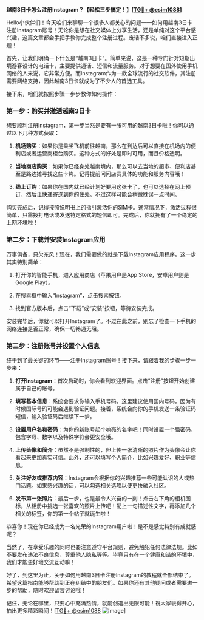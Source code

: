 **越南3日卡怎么注册Instagram？【轻松三步搞定！】[[TG💪+ @esim1088](https://t.me/s/esim1088)]**

Hello小伙伴们！今天咱们来聊聊一个很多人都关心的问题——如何用越南3日卡注册Instagram账号！无论你是想在社交媒体上分享生活，还是单纯对这个平台感兴趣，这篇文章都会手把手教你完成整个注册过程。废话不多说，咱们直接进入正题！

首先，让我们明确一下什么是“越南3日卡”。简单来说，这是一种专门针对短期出境游客设计的电话卡，主要提供通话、短信和流量服务。对于想要在国外使用手机网络的人来说，它非常方便。而Instagram作为一款全球流行的社交软件，其注册需要网络支持，因此越南3日卡就成为了不少人的首选工具。

接下来，咱们就按照步骤一步步教你如何操作：

### 第一步：购买并激活越南3日卡

想要顺利注册Instagram，第一步当然是要有一张可用的越南3日卡啦！你可以通过以下几种方式获取：

1. **机场购买**：如果你是乘坐飞机前往越南，那么在到达后可以直接在机场内的便利店或者运营商柜台购买。这种方式的好处是即时可用，而且价格透明。
   
2. **当地商店购买**：如果你已经身处越南境内，那么可以去当地的超市、便利店甚至是路边摊寻找这些卡片。记得提前问问店员具体的功能和服务内容哦！

3. **线上订购**：如果你在国内就已经计划好要用这张卡了，也可以选择在网上预订，然后让快递寄送到你的住处。不过这样可能会稍微耽误一点时间。

购买完成后，记得按照说明书上的指引激活你的SIM卡。通常情况下，激活过程很简单，只需拨打电话或发送特定格式的短信即可。完成后，你就拥有了一个稳定的上网环境啦！

### 第二步：下载并安装Instagram应用

万事俱备，只欠东风！现在，我们需要做的就是下载Instagram应用程序。这一步其实特别简单：

1. 打开你的智能手机，进入应用商店（苹果用户是App Store，安卓用户则是Google Play）。
   
2. 在搜索框中输入“Instagram”，点击搜索按钮。
   
3. 找到官方版本后，点击“下载”或“安装”按钮，等待安装完成。

安装完毕后，你就可以打开Instagram了。不过在此之前，别忘了检查一下手机的网络连接是否正常，确保一切畅通无阻。

### 第三步：注册账号并设置个人信息

终于到了最关键的环节——注册Instagram账号！接下来，请跟着我的步骤一步一步来：

1. **打开Instagram**：首次启动时，你会看到欢迎界面。点击“注册”按钮开始创建属于自己的账号。

2. **填写基本信息**：系统会要求你输入手机号码。这里建议使用国内号码，因为有时候国际号码可能会遇到验证问题。接着，系统会向你的手机发送一条验证码短信，输入验证码后继续下一步。

3. **设置用户名和密码**：为你的新账号起个响亮的名字吧！同时设置一个强密码，包含字母、数字以及特殊字符会更安全哦。

4. **上传头像和简介**：虽然不是强制性的，但上传一张清晰的照片作为头像会让你看起来更加真实可信。此外，还可以填写个人简介，比如兴趣爱好、职业等信息。

5. **关注好友或推荐内容**：Instagram会根据你的兴趣推荐一些可能认识的人或热门话题。如果感兴趣的话，可以勾选相关选项以便更快融入社区。

6. **发布第一张照片**：最后一步，也是最令人兴奋的一刻！点击右下角的相机图标，从相册中挑选一张喜欢的照片上传吧！配上一句描述性文字，再添加几个相关的标签，你的第一个帖子就诞生啦！

恭喜你！现在你已经成为一名光荣的Instagram用户啦！是不是感觉特别有成就感呢？

当然了，在享受乐趣的同时也要注意遵守平台规则，避免触犯任何法律法规。比如不要发布违法不良信息，尊重他人隐私等等。毕竟只有在一个健康和谐的环境中，我们才能更好地交流互动嘛！

好了，到这里为止，关于如何用越南3日卡注册Instagram的教程就全部结束了。希望这篇指南能够帮助到正在纠结中的朋友们。如果你还有其他疑问或者需要进一步的帮助，随时欢迎留言讨论哦！

记住，无论在哪里，只要心中充满热情，就能创造出无限可能！祝大家玩得开心，拍出更多精彩瞬间！[[TG💪+ @esim1088](https://t.me/s/esim1088) ![Image](https://i.postimg.cc/4NQfJmqS/Snipaste-2025-05-13-00-14-12.png)]